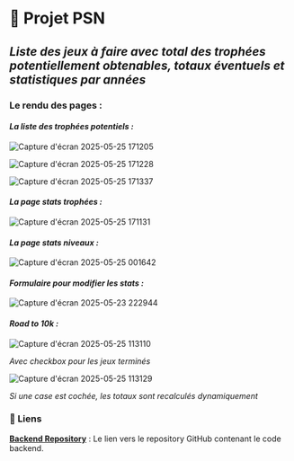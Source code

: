 # 🚀 Projet PSN

## _Liste des jeux à faire avec total des trophées potentiellement obtenables, totaux éventuels et statistiques par années_

### Le rendu des pages : 

#### _La liste des trophées potentiels :_

![Capture d'écran 2025-05-25 171205](https://github.com/user-attachments/assets/7e93ade4-724e-49cc-bdce-374ae6a1947f)

![Capture d'écran 2025-05-25 171228](https://github.com/user-attachments/assets/f2cfe891-3a02-48f9-90c7-320c2c2c8336)

![Capture d'écran 2025-05-25 171337](https://github.com/user-attachments/assets/4a417986-b8dd-4512-95c5-dee955a01cdc)

#### _La page stats trophées :_

![Capture d'écran 2025-05-25 171131](https://github.com/user-attachments/assets/90d24146-12a7-423e-a672-4d044a35e926)

#### _La page stats niveaux :_

![Capture d'écran 2025-05-25 001642](https://github.com/user-attachments/assets/402df3cd-e083-4f0a-9f25-ccba046e8a0b)

#### _Formulaire pour modifier les stats :_

![Capture d'écran 2025-05-23 222944](https://github.com/user-attachments/assets/1c2c46ab-05aa-4b2c-915e-05956b66ad06)

#### _Road to 10k :_

![Capture d'écran 2025-05-25 113110](https://github.com/user-attachments/assets/f1c4e77c-9da8-4316-bf42-472e66bac66d)

_Avec checkbox pour les jeux terminés_

![Capture d'écran 2025-05-25 113129](https://github.com/user-attachments/assets/4363c2f0-f37b-43f9-84bc-65fda77484b4)

_Si une case est cochée, les totaux sont recalculés dynamiquement_

### 🔗 Liens

**[Backend Repository](https://github.com/cedric-chimot/psn-back)** : Le lien vers le repository GitHub contenant le code backend.
